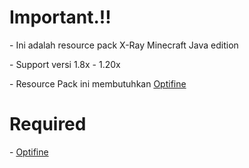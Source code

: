# Important.‼️
<p> - Ini adalah resource pack X-Ray Minecraft Java edition</p>
<p> - Support versi 1.8x - 1.20x</p>
<p> - Resource Pack ini membutuhkan <a href="">Optifine</a></p>
<h1>Required</h1>
<p>- <a href="">Optifine</a></p>
